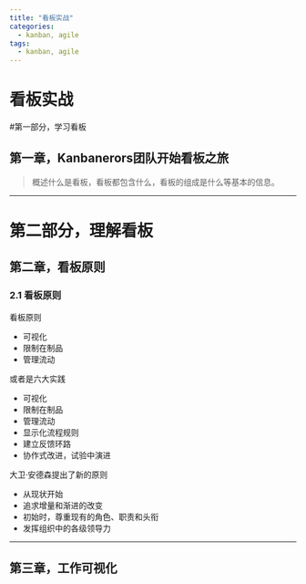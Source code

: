 ```yaml
---
title: "看板实战"
categories:
  - kanban, agile
tags:
  - kanban, agile
---
```


# 看板实战

#第一部分，学习看板
## 第一章，Kanbanerors团队开始看板之旅  
> 概述什么是看板，看板都包含什么，看板的组成是什么等基本的信息。
---
# 第二部分，理解看板
## 第二章，看板原则
### 2.1 看板原则
看板原则
* 可视化
* 限制在制品
* 管理流动    

或者是六大实践   
* 可视化
* 限制在制品
* 管理流动   
* 显示化流程规则
* 建立反馈环路
* 协作式改进，试验中演进

大卫·安德森提出了新的原则
* 从现状开始
* 追求增量和渐进的改变
* 初始时，尊重现有的角色、职责和头衔
* 发挥组织中的各级领导力
---
## 第三章，工作可视化
### 